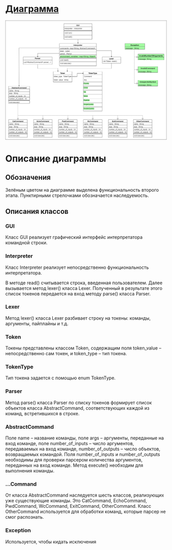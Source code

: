 # [Диаграмма](https://app.diagrams.net/#G1_uqZdbh66Rts3Cf3G-4o36U-Ro_kUVY_)
![](https://github.com/LadaNikitina/CLI/blob/main/Диаграмма.png)

# Описание диаграммы

## Обозначения
Зелёным цветом на диаграмме выделена функциональность второго этапа. Пунктирными стрелочками обозначается наследуемость.

## Описания классов

### GUI
Класс GUI реализует графический интерфейс интерпретатора командной строки.

### Interpreter
Класс Interpreter реализует непосредственно функциональность интерпретатора.

В методе read() считывается строка, введенная пользователем. Далее вызывается метод lexer() класса Lexer. Полученный в результате этого список токенов передается на вход методу parse() класса Parser.

### Lexer
Метод lexer() класса Lexer разбивает строку на токены: команды, аргументы, пайплайны и т.д.

### Token
Токены представлены классом Token, содержащим поля token_value – непосредственно сам токен, и token_type – тип токена.

### TokenType
Тип токена задается с помощью enum TokenType. 

### Parser
Метод parse() класса Parser по списку токенов формирует список объектов класса AbstractCommand, соответствующих каждой из команд, встретившихся в строке. 

### AbstractCommand
Поле name – название команды, поле args – аргументы, переданные на вход команде, поле number_of_inputs – число аргументов, передаваемых на вход команде, number_of_outputs – число объектов, возвращаемых командой. Поля number_of_inputs и number_of_outputs необходимы для проверки парсером количества аргументов, переданных на вход команде. Метод execute() необходим для выполнения команды. 

### …Command
От класса AbstractCommand наследуется шесть классов, реализующих уже существующие команды. Это CatCommand, EchoCommand, PwdCommand, WcCommand, ExitCommand, OtherCommand. Класс OtherCommand используется для обработки команд, которые парсер не смог распознать.

### Exception
Используется, чтобы кидать исключения
